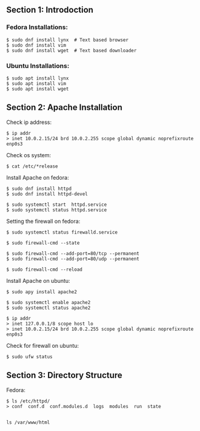 
## Section 1: Introdoction

### Fedora Installations:

    $ sudo dnf install lynx  # Text based browser
    $ sudo dnf install vim
    $ sudo dnf install wget  # Text based downloader


### Ubuntu Installations:

    $ sudo apt install lynx  
    $ sudo apt install vim
    $ sudo apt install wget  


## Section 2: Apache Installation

Check ip address:

    $ ip addr       
    > inet 10.0.2.15/24 brd 10.0.2.255 scope global dynamic noprefixroute enp0s3

Check os system:

    $ cat /etc/*release


Install Apache on fedora:

    $ sudo dnf install httpd
    $ sudo dnf install httpd-devel

    $ sudo systemctl start  httpd.service
    $ sudo systemctl status httpd.service
    

Setting the firewall on fedora:

    $ sudo systemctl status firewalld.service

    $ sudo firewall-cmd --state

    $ sudo firewall-cmd --add-port=80/tcp --permanent
    $ sudo firewall-cmd --add-port=80/udp --permanent

    $ sudo firewall-cmd --reload


Install Apache on ubuntu:

    $ sudo apy install apache2

    $ sudo systemctl enable apache2
    $ sudo systemctl status apache2

    $ ip addr
    > inet 127.0.0.1/8 scope host lo
    > inet 10.0.2.15/24 brd 10.0.2.255 scope global dynamic noprefixroute enp0s3

Check for firewall on ubuntu:

    $ sudo ufw status


## Section 3: Directory Structure

Fedora:

    $ ls /etc/httpd/
    > conf  conf.d  conf.modules.d  logs  modules  run  state


    ls /var/www/html
